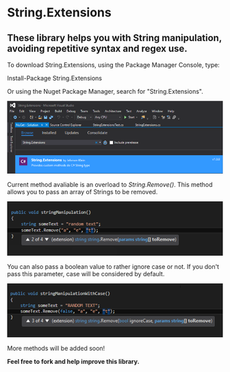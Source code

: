 
# String.Extensions
<h2>These library helps you with String manipulation, avoiding repetitive syntax and regex use.</h2>

To download String.Extensions, using the Package Manager Console, type:

Install-Package String.Extensions

Or using the Nuget Package Manager, search for "String.Extensions".

![Alt text](/String.Extensions/img/nuget_download.png?raw=true "Nuget Package")

Current method avaliable is an overload to <i>String.Remove()</i>. 
This method allows you to pass an array of Strings to be removed.

![Alt text](/String.Extensions/img/overload1.png?raw=true "First Overload")

You can also pass a boolean value to rather ignore case or not. If you don't pass this parameter, case will be considered by default.

![Alt text](/String.Extensions/img/overload2.png?raw=true "Second Overload")

More methods will be added soon!


<b>Feel free to fork and help improve this library.</b>


